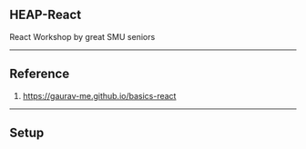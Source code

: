 ## HEAP-React

React Workshop by great SMU seniors

---

## Reference

1. https://gaurav-me.github.io/basics-react

---

## Setup
